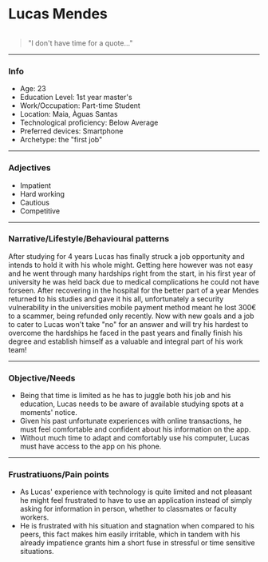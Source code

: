 # Lucas Mendes

![]()

> "I don't have time for a quote..."

---

### Info

- Age: 23
- Education Level: 1st year master's
- Work/Occupation: Part-time Student
- Location: Maia, Àguas Santas 
- Technological proficiency: Below Average
- Preferred devices: Smartphone
- Archetype: the "first job"

---

### Adjectives

- Impatient
- Hard working
- Cautious
- Competitive

---

### Narrative/Lifestyle/Behavioural patterns 

After studying for 4 years Lucas has finally struck a job opportunity and intends to hold it with his whole might. Getting here however was not easy and he went through many hardships right from the start, in his first year of university he was held back due to medical complications he could not have forseen. After recovering in the hospital for the better part of a year Mendes returned to his studies and gave it his all, unfortunately a security vulnerability in the universities mobile payment method meant he lost 300€ to a scammer, being refunded only recently. Now with new goals and a job to cater to Lucas won't take "no" for an answer and will try his hardest to overcome the hardships he faced in the past years and finally finish his degree and establish himself as a valuable and integral part of his work team!

---

### Objective/Needs

- Being that time is limited as he has to juggle both his job and his education, Lucas needs to be aware of available studying spots at a moments' notice.
- Given his past unfortunate experiences with online transactions, he must feel comfortable and confident about his information on the app.
- Without much time to adapt and comfortably use his computer, Lucas must have access to the app on his phone. 

---

### Frustratiuons/Pain points

- As Lucas' experience with technology is quite limited and not pleasant he might feel frustrated to have to use an application instead of simply asking for information in person, whether to classmates or faculty workers.
- He is frustrated with his situation and stagnation when compared to his peers, this fact makes him easily irritable, which in tandem with his already impatience grants him a short fuse in stressful or time sensitive situations.
